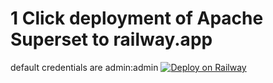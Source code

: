 # 1 Click deployment of Apache Superset to railway.app
default credentials are
admin:admin
[![Deploy on Railway](https://railway.app/button.svg)](https://railway.app/template/animW-?referralCode=AkM2z4)